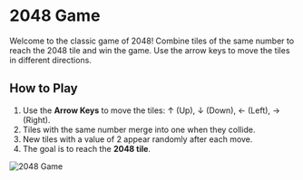 # 2048 Game

Welcome to the classic game of 2048! Combine tiles of the same number to reach the 2048 tile and win the game. Use the arrow keys to move the tiles in different directions.

## How to Play

1. Use the **Arrow Keys** to move the tiles: ↑ (Up), ↓ (Down), ← (Left), → (Right).
2. Tiles with the same number merge into one when they collide.
3. New tiles with a value of 2 appear randomly after each move.
4. The goal is to reach the **2048 tile**.

![2048 Game](https://github.com/kumarkshitij171/2048Game/assets/113905269/47585b99-05ca-4a28-9e83-964fee4eff72)
